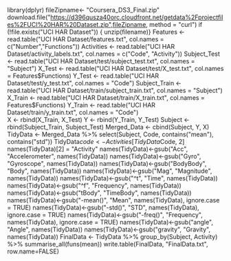 library(dplyr)
fileZipname<- "Coursera_DS3_Final.zip"
download.file("https://d396qusza40orc.cloudfront.net/getdata%2Fprojectfiles%2FUCI%20HAR%20Dataset.zip",fileZipname, method = "curl")
if (!file.exists("UCI HAR Dataset")) { 
  unzip(filename)}
Features <- read.table("UCI HAR Dataset/features.txt", col.names = c("Number","Functions"))
Activities <- read.table("UCI HAR Dataset/activity_labels.txt", col.names = c("Code", "Activity"))
Subject_Test <- read.table("UCI HAR Dataset/test/subject_test.txt", col.names = "Subject")
X_Test <- read.table("UCI HAR Dataset/test/X_test.txt", col.names = Features$Functions)
Y_Test <- read.table("UCI HAR Dataset/test/y_test.txt", col.names = "Code")
Subject_Train <- read.table("UCI HAR Dataset/train/subject_train.txt", col.names = "Subject")
X_Train <- read.table("UCI HAR Dataset/train/X_train.txt", col.names = Features$Functions)
Y_Train <- read.table("UCI HAR Dataset/train/y_train.txt", col.names = "Code")  
X <- rbind(X_Train, X_Test)
Y <- rbind(Y_Train, Y_Test)
Subject <- rbind(Subject_Train, Subject_Test)
Merged_Data <- cbind(Subject, Y, X)
TidyData <- Merged_Data %>% select(Subject, Code, contains("mean"), contains("std"))
TidyData$code <- Activities[TidyData$Code, 2]
names(TidyData)[2] = "Activity"
names(TidyData)<-gsub("Acc", "Accelerometer", names(TidyData))
names(TidyData)<-gsub("Gyro", "Gyroscope", names(TidyData))
names(TidyData)<-gsub("BodyBody", "Body", names(TidyData))
names(TidyData)<-gsub("Mag", "Magnitude", names(TidyData))
names(TidyData)<-gsub("^t", "Time", names(TidyData))
names(TidyData)<-gsub("^f", "Frequency", names(TidyData))
names(TidyData)<-gsub("tBody", "TimeBody", names(TidyData))
names(TidyData)<-gsub("-mean()", "Mean", names(TidyData), ignore.case = TRUE)
names(TidyData)<-gsub("-std()", "STD", names(TidyData), ignore.case = TRUE)
names(TidyData)<-gsub("-freq()", "Frequency", names(TidyData), ignore.case = TRUE)
names(TidyData)<-gsub("angle", "Angle", names(TidyData))
names(TidyData)<-gsub("gravity", "Gravity", names(TidyData))
FinalData <- TidyData %>%
  group_by(Subject, Activity) %>%
  summarise_all(funs(mean))
write.table(FinalData, "FinalData.txt", row.name=FALSE)
